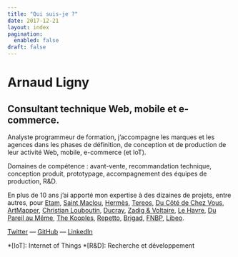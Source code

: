```yaml
---
title: "Qui suis-je ?"
date: 2017-12-21
layout: index
pagination:
  enabled: false
draft: false
---
```

# Arnaud Ligny
## Consultant technique Web, mobile et e-commerce.

Analyste programmeur de formation, j’accompagne les marques et les agences dans les phases de définition, de conception et de production de leur activité Web, mobile, e-commerce (et IoT).

Domaines de compétence : avant-vente, recommandation technique, conception produit, prototypage, accompagnement des équipes de production, R&D.

En plus de 10 ans j’ai apporté mon expertise à des dizaines de projets, entre autres, pour [Etam](http://www.etam.com), [Saint Maclou](https://www.saint-maclou.com), [Hermès](http://france.hermes.com), [Tereos](https://itunes.apple.com/fr/app/tereos-coop%C3%A9rateurs/id1215356212), [Du Côté de Chez Vous](https://www.ducotedechezvous.com), [ArtMapper](http://www.artmapper.co), [Christian Louboutin](http://eu.christianlouboutin.com/fr_fr/), [Ducray](https://dermocontrol.ducray.com), [Zadig & Voltaire](http://www.zadig-et-voltaire.com), [Le Havre](https://www.lehavre.fr/actualites/tout-le-havre-portee-de-main), [Du Pareil au Même](http://www.dpam.com), [The Kooples](http://www.thekooples.com), [Repetto](http://www.repetto.fr), [Brigad](https://plan.brigad.co/), [FNBP](https://play.google.com/store/apps/details?id=com.fnbp.monwhospop), [Libeo](https://libeo.io).

[Twitter](https://twitter.com/ArnaudLigny) — [GitHub](https://github.com/Narno) — [LinkedIn](https://fr.linkedin.com/in/arnaudligny/fr/)

*[IoT]: Internet of Things
*[R&D]: Recherche et développement
